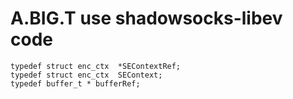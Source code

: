 # A.BIG.T use shadowsocks-libev code 

``` iOS Swift project TargetName-Bridging-Header.h need define 
typedef struct enc_ctx  *SEContextRef;
typedef struct enc_ctx  SEContext;
typedef buffer_t * bufferRef;
```
